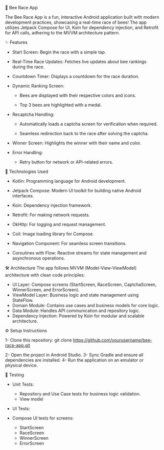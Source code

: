 🐝 Bee Race App

The Bee Race App is a fun, interactive Android application built with modern development practices, showcasing a real-time race of bees! The app utilizes Jetpack Compose for UI, Koin for dependency injection, and Retrofit for API calls, adhering to the MVVM architecture pattern.

✨ Features

- Start Screen: Begin the race with a simple tap.

- Real-Time Race Updates: Fetches live updates about bee rankings during the race.

- Countdown Timer: Displays a countdown for the race duration.
- Dynamic Ranking Screen:
    
    - Bees are displayed with their respective colors and icons.
    
    - Top 3 bees are highlighted with a medal.

- Recaptcha Handling:

  - Automatically loads a captcha screen for verification when required.

  - Seamless redirection back to the race after solving the captcha.

- Winner Screen: Highlights the winner with their name and color.

- Error Handling:

   - Retry button for network or API-related errors.


🚀 Technologies Used

- Kotlin: Programming language for Android development.

- Jetpack Compose: Modern UI toolkit for building native Android interfaces.

- Koin: Dependency injection framework.

- Retrofit: For making network requests.

- OkHttp: For logging and request management.

- Coil: Image loading library for Compose.

- Navigation Component: For seamless screen transitions.

- Coroutines with Flow: Reactive streams for state management and asynchronous operations.

🛠️ Architecture
The app follows MVVM (Model-View-ViewModel) architecture with clean code principles:

- UI Layer: Compose screens (StartScreen, RaceScreen, CaptchaScreen, WinnerScreen, and ErrorScreen).
- ViewModel Layer: Business logic and state management using StateFlow.
- Domain Module: Contains use cases and business models for core logic.
- Data Module: Handles API communication and repository logic.
- Dependency Injection: Powered by Koin for modular and scalable architecture.

⚙️ Setup Instructions

1- Clone this repository:
git clone https://github.com/yourusername/bee-race-app.git

2- Open the project in Android Studio.
3- Sync Gradle and ensure all dependencies are installed.
4- Run the application on an emulator or physical device.

🧪 Testing

- Unit Tests:

  - Repository and Use Case tests for business logic validation.
  - View model

- UI Tests:
- Compose UI tests for screens:
  - StartScreen
  - RaceScreen
  - WinnerScreen
  - ErrorScreen
  

